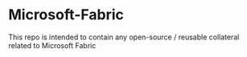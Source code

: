 # Microsoft-Fabric

This repo is intended to contain any open-source / reusable collateral related to Microsoft Fabric
